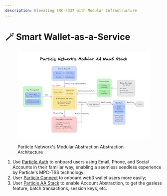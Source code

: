 ```yaml
---
description: Elevating ERC-4337 with Modular Infrastructure
---
```


# 🪄 Smart Wallet-as-a-Service

<figure><img src="../.gitbook/assets/image.png" alt=""><figcaption><p>Particle Network's Modular Abstraction Abstraction Architecture</p></figcaption></figure>

1. Use [Particle Auth](../developers/auth-service/) to onboard users using Email, Phone, and Social Accounts in their familiar way, enabling a seemless seedless experience by Particle's MPC-TSS technology;
2. &#x20;User [Particle Connect](../developers/connect-service/) to onboard web3 wallet users more easily;
3. User [Particle AA Stack](../developers/account-abstraction/) to enable Account Abstraction, to get the gasless feature, batch transactions, session keys, etc.
